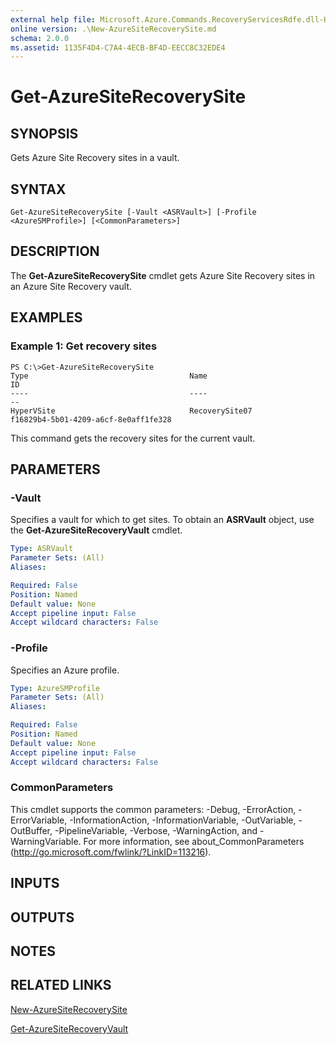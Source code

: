 ```yaml
---
external help file: Microsoft.Azure.Commands.RecoveryServicesRdfe.dll-Help.xml
online version: .\New-AzureSiteRecoverySite.md
schema: 2.0.0
ms.assetid: 1135F4D4-C7A4-4ECB-BF4D-EECC8C32EDE4
---
```


# Get-AzureSiteRecoverySite

## SYNOPSIS
Gets Azure Site Recovery sites in a vault.

## SYNTAX

```
Get-AzureSiteRecoverySite [-Vault <ASRVault>] [-Profile <AzureSMProfile>] [<CommonParameters>]
```

## DESCRIPTION
The **Get-AzureSiteRecoverySite** cmdlet gets Azure Site Recovery sites in an Azure Site Recovery vault.

## EXAMPLES

### Example 1: Get recovery sites
```
PS C:\>Get-AzureSiteRecoverySite
Type                                    Name                                    ID
----                                    ----                                    --
HyperVSite                              RecoverySite07                          f16829b4-5b01-4209-a6cf-8e0aff1fe328
```

This command gets the recovery sites for the current vault.

## PARAMETERS

### -Vault
Specifies a vault for which to get sites.
To obtain an **ASRVault** object, use the **Get-AzureSiteRecoveryVault** cmdlet.

```yaml
Type: ASRVault
Parameter Sets: (All)
Aliases: 

Required: False
Position: Named
Default value: None
Accept pipeline input: False
Accept wildcard characters: False
```

### -Profile
Specifies an Azure profile.

```yaml
Type: AzureSMProfile
Parameter Sets: (All)
Aliases: 

Required: False
Position: Named
Default value: None
Accept pipeline input: False
Accept wildcard characters: False
```

### CommonParameters
This cmdlet supports the common parameters: -Debug, -ErrorAction, -ErrorVariable, -InformationAction, -InformationVariable, -OutVariable, -OutBuffer, -PipelineVariable, -Verbose, -WarningAction, and -WarningVariable. For more information, see about_CommonParameters (http://go.microsoft.com/fwlink/?LinkID=113216).

## INPUTS

## OUTPUTS

## NOTES

## RELATED LINKS

[New-AzureSiteRecoverySite](./New-AzureSiteRecoverySite.md)

[Get-AzureSiteRecoveryVault](./Get-AzureSiteRecoveryVault.md)


